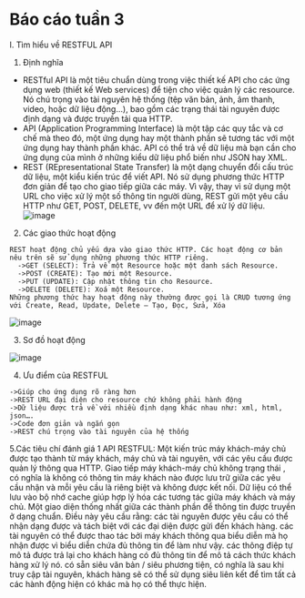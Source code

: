 # Báo cáo tuần 3

I. Tìm hiểu về RESTFUL API

  1. Định nghĩa
 
   - RESTful API là một tiêu chuẩn dùng trong việc thiết kế API cho các ứng dụng web (thiết kế Web services) để tiện cho việc quản lý các resource. Nó chú trọng vào tài nguyên hệ thống (tệp văn bản, ảnh, âm thanh, video, hoặc dữ liệu động…), bao gồm các trạng thái tài nguyên được định dạng và được truyền tải qua HTTP.
   - API (Application Programming Interface) là một tập các quy tắc và cơ chế mà theo đó, một ứng dụng hay một thành phần sẽ tương tác với một ứng dụng hay thành phần khác. API có thể trả về dữ liệu mà bạn cần cho ứng dụng của mình ở những kiểu dữ liệu phổ biến như JSON hay XML.
   - REST (REpresentational State Transfer) là một dạng chuyển đổi cấu trúc dữ liệu, một kiểu kiến trúc để viết API. Nó sử dụng phương thức HTTP đơn giản để tạo cho giao tiếp giữa các máy. Vì vậy, thay vì sử dụng một URL cho việc xử lý một số thông tin người dùng, REST gửi một yêu cầu HTTP như GET, POST, DELETE, vv đến một URL để xử lý dữ liệu.
![image](https://user-images.githubusercontent.com/92654803/140596770-c6b5d0a0-c450-4307-8286-009712b328c4.png)

    
    
   
  2. Các giao thức hoạt động 

    REST hoạt động chủ yếu dựa vào giao thức HTTP. Các hoạt động cơ bản nêu trên sẽ sử dụng những phương thức HTTP riêng.
      ->GET (SELECT): Trả về một Resource hoặc một danh sách Resource.
      ->POST (CREATE): Tạo mới một Resource.
      ->PUT (UPDATE): Cập nhật thông tin cho Resource.
      ->DELETE (DELETE): Xoá một Resource.
    Những phương thức hay hoạt động này thường được gọi là CRUD tương ứng với Create, Read, Update, Delete – Tạo, Đọc, Sửa, Xóa
![image](https://user-images.githubusercontent.com/92654803/140596554-909907bc-103c-4ba7-9bd9-bfcd2f58f8c2.png)

    
  3. Sơ đồ hoạt động
  
![image](https://user-images.githubusercontent.com/92654803/140596543-e6661bbd-6a0b-447b-89fb-d16d3e23c5a0.png)

  4. Ưu điểm của RESTFUL
  
    ->Giúp cho ứng dụng rõ ràng hơn
    ->REST URL đại diện cho resource chứ không phải hành động
    ->Dữ liệu được trả về với nhiều định dạng khác nhau như: xml, html, json….
    ->Code đơn giản và ngắn gọn
    ->REST chú trọng vào tài nguyên của hệ thống
    
  5.Các tiêu chí đánh giá 1 API RESTFUL:
  Một kiến ​​trúc máy khách-máy chủ được tạo thành từ máy khách, máy chủ và tài nguyên, với các yêu cầu được quản lý thông qua HTTP.
Giao tiếp máy khách-máy chủ không trạng thái , có nghĩa là không có thông tin máy khách nào được lưu trữ giữa các yêu cầu nhận và mỗi yêu cầu là riêng biệt và không được kết nối.
Dữ liệu có thể lưu vào bộ nhớ cache giúp hợp lý hóa các tương tác giữa máy khách và máy chủ.
Một giao diện thống nhất giữa các thành phần để thông tin được truyền ở dạng chuẩn. Điều này yêu cầu rằng:
các tài nguyên được yêu cầu có thể nhận dạng được và tách biệt với các đại diện được gửi đến khách hàng.
các tài nguyên có thể được thao tác bởi máy khách thông qua biểu diễn mà họ nhận được vì biểu diễn chứa đủ thông tin để làm như vậy.
các thông điệp tự mô tả được trả lại cho khách hàng có đủ thông tin để mô tả cách thức khách hàng xử lý nó.
có sẵn siêu văn bản / siêu phương tiện, có nghĩa là sau khi truy cập tài nguyên, khách hàng sẽ có thể sử dụng siêu liên kết để tìm tất cả các hành động hiện có khác mà họ có thể thực hiện.
